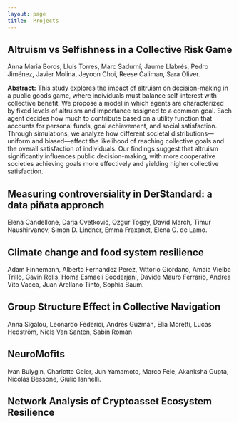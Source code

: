 ```yaml
---
layout: page
title:  Projects
---
```


## Altruism vs Selfishness in a Collective Risk Game
Anna Maria Boros, Lluís Torres, Marc Sadurní, Jaume Llabrés, Pedro Jiménez, Javier Molina, Jeyoon Choi, Reese Caliman, Sara Oliver.

**Abstract:**
This study explores the impact of altruism on decision-making in a public goods game, where individuals must balance self-interest with collective benefit. We propose a model in which agents are characterized by fixed levels of altruism and importance assigned to a common goal. Each agent decides how much to contribute based on a utility function that accounts for personal funds, goal achievement, and social satisfaction. Through simulations, we analyze how different societal distributions—uniform and biased—affect the likelihood of reaching collective goals and the overall satisfaction of individuals. Our findings suggest that altruism significantly influences public decision-making, with more cooperative societies achieving goals more effectively and yielding higher collective satisfaction.

## Measuring controversiality in DerStandard: a data piñata approach
Elena Candellone, Darja Cvetković, Ozgur Togay, David March, Timur Naushirvanov, Simon D. Lindner, Emma Fraxanet, Elena G. de Lamo.

## Climate change and food system resilience
Adam Finnemann, Alberto Fernandez Perez, Vittorio Giordano, Amaia Vielba Trillo, Gavin Rolls, Homa Esmaeli Sooderjani, Davide Mauro Ferrario, Andrea Vito Vacca, Juan Arellano Tintó, Sophia Baum.

## Group Structure Effect in Collective Navigation
Anna Sigalou, Leonardo Federici, Andrés Guzmán, Elia Moretti, Lucas Hedström, Niels Van Santen, Sabin Roman

## NeuroMofits
Ivan Bulygin, Charlotte Geier, Jun Yamamoto, Marco Fele, Akanksha Gupta, Nicolás Bessone, Giulio Iannelli.

## Network Analysis of Cryptoasset Ecosystem Resilience
